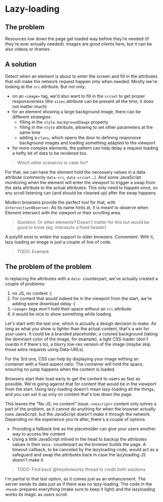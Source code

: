 Lazy-loading
===========

The problem
-----------

Resources low down the page get loaded way before they're needed (if they're ever actually needed). Images are good clients here, but it can be also videos or iframes.

A solution
----------

Detect when an element is about to enter the screen and fill in the attributes that will make the network request happen only when needed. Mostly we're looking at the `src` attribute. But not only:
 - on an `<image>` tag, we'd also want to fill in the `srcset` to get proper responsiveness (the `sizes` attribute can be present all the time, it does not matter much)
- for an element showing a large background image, there can be different strategies:
   - filling in the `style.backgroundImage` property
   - filling in the `style` attribute, allowing to set other parameters at the same time
   - adding a `class`, which opens the door to defining responsive background images and loading something adapted to the viewport
- for more complex elements, the pattern can help delay a request loading a hefty bit of data to be rendered too.

> Which other scenarios to cater for?

For that, we can have the element hold the necessary values in a data attribute (commonly `data-src`, `data-srcset`...). And some JavaScript monitoring when the element will enter the viewport to trigger a swap from the data attribute to the actual attributes. This only need to happen once, so any scroll listening can (and should be cleaned up) after the swap happens.

Modern browsers provide the perfect tool for that, with `IntersectionObserver`. As its name hints at, it is meant to observe when Element intersect with the viewport or their scrolling area.

> Question: Or other elements? Doesn't matter for this but would be good to know (eg: intersects a fixed header)

A polyfill exist to widen the support to older browsers. Convenient. With it, lazy loading an image is just a couple of line of code.

> TODO: Example

The problem of the problem
--------------------------

In replacing the attributes with a `data-` counterpart, we've actually created a couple of problems:
 1. no JS, no content :(
 1. For content that would indeed be in the viewport from the start, we're adding some download delay :(
 1. `<image>` tags won't hold their space without an `src` attribute
 1. it would be nice to show something while loading

Let's start with the last one, which is actually a design decision to make. As long as what you show is lighter than the actual content, that's a win for your users. It could be a branded placeholder, a colored background (taking the dominant color of the image, for example), a light CSS loader (don't overdo it if there's to), a blurry low-res version of the image (maybe skip those extra requests using Data-URLs).

For the 3rd one, CSS can help by displaying your image withing an container with a fixed aspect ratio. The container will hold the space, ensuring no jump happens when the content is loaded.

Browsers start their load early to get the content to users as fast as possible. We're going against that for content that would be in the viewport from the start. Using lazy-loading doesn't mean lazy-loading all the things, and you can set it up only on content that's low down the page.

This leaves the "No JS, no content" issue. `<noscript>` content only solves a part of the problem, as it cannot do anything for when the browser actually runs JavaScript, but the JavaScript doesn't make it through the network. Depending on the experience you're after, there's a couple of options:
 - Providing a fallback link as the placeholder can give your users another way to access the content
 - Using a little JavaScript inlined in the head to backup the attributes values in their `data-` counterpart as the browser builds the page. A timeout callback, to be canceled by the lazyloading code, would act as a safeguard and swap the attributes back in case the lazyloading JS doesn't make it.

> TODO: Find back @heydonworks thread to credit both solutions

I'm partial to that last option, as it comes just as an enhancement. The server sends its data just as if there was no lazy-loading. The code in the `<head>` prepares everything (make sure to keep it light) and the lazyloading works its magic as users scroll.